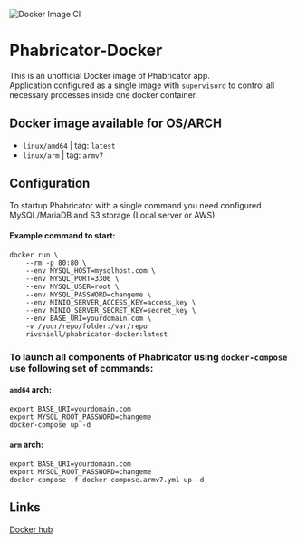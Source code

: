 ![Docker Image CI](https://github.com/ThelonKarrde/phabricator-docker/workflows/Docker%20Image%20CI/badge.svg)

# Phabricator-Docker

This is an unofficial Docker image of Phabricator app.  
Application configured as a single image with `supervisord` to control all necessary processes inside one docker container.  

## Docker image available for OS/ARCH
* `linux/amd64` | tag: `latest`
* `linux/arm` | tag: `armv7`

## Configuration

To startup Phabricator with a single command you need configured MySQL/MariaDB and S3 storage (Local server or AWS)

#### Example command to start:
```
docker run \
    --rm -p 80:80 \
    --env MYSQL_HOST=mysqlhost.com \
    --env MYSQL_PORT=3306 \
    --env MYSQL_USER=root \
    --env MYSQL_PASSWORD=changeme \
    --env MINIO_SERVER_ACCESS_KEY=access_key \
    --env MINIO_SERVER_SECRET_KEY=secret_key \
    --env BASE_URI=yourdomain.com \
    -v /your/repo/folder:/var/repo
    rivshiell/phabricator-docker:latest
```


### To launch all components of Phabricator using `docker-compose` use following set of commands:
#### `amd64` arch:
```
export BASE_URI=yourdomain.com
export MYSQL_ROOT_PASSWORD=changeme
docker-compose up -d
```

#### `arm` arch:
```
export BASE_URI=yourdomain.com
export MYSQL_ROOT_PASSWORD=changeme
docker-compose -f docker-compose.armv7.yml up -d
```

## Links
[Docker hub](https://hub.docker.com/repository/docker/rivshiell/phabricator-docker)